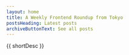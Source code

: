 ```yaml
---
layout: home
title: A Weekly Frontend Roundup from Tokyo
postsHeading: Latest posts
archiveButtonText: See all posts
---
```


{{ shortDesc }}
